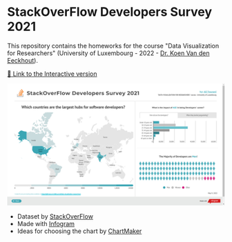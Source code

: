 # StackOverFlow Developers Survey 2021

This repository contains the homeworks for the course "Data Visualization for Researchers" (University of Luxembourg - 2022 - [Dr. Koen Van den Eeckhout](https://www.koenvandeneeckhout.be/ "Dr. Koen Van den Eeckhout")).

[🔗 Link to the Interactive version](https://infogram.com/stackoverflow-developers-survey-1h7k230pxxn7g2x "Link to the Interactive version")

![StackOverFlow_DevelopersSurvey](./StackOverFlow_Survey_Homework1.png "StackOverFlow_DevelopersSurvey")

- Dataset by [StackOverFlow](https://insights.stackoverflow.com/survey "StackOverFlow")
- Made with [Infogram](https://infogram.com/ "Infogram")
- Ideas for choosing the chart by [ChartMaker](http://chartmaker.visualisingdata.com/ "ChartMaker")